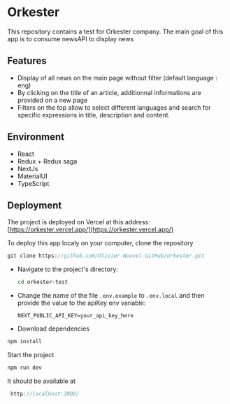 # Orkester

This repository contains a test for Orkester company. The main goal of this app is to consume newsAPI to display news

## Features

- Display of all news on the main page without filter (default language : eng)
- By clicking on the title of an article, additionnal informations are provided on a new page
- Filters on the top allow to select different languages and search for specific expressions in title, description and content.

## Environment

- React
- Redux + Redux saga
- NextJs
- MaterialUI
- TypeScript

## Deployment

The project is deployed on Vercel at this address: [https://orkester.vercel.app/](https://orkester.vercel.app/)

To deploy this app localy on your computer, clone the repository

```js
git clone https://github.com/Olivier-Nouvel-GitHub/orkester.git
```

- Navigate to the project's directory:

  ```bash
  cd orkester-test

  ```

- Change the name of the file `.env.example` to `.env.local` and then provide the value to the apiKey env variable:

  ```plaintext
  NEXT_PUBLIC_API_KEY=your_api_key_here

  ```

- Download dependencies

```js
npm install
```

Start the project

```js
npm run dev
```

It should be available at

```js
 http://localhost:3000/
```
